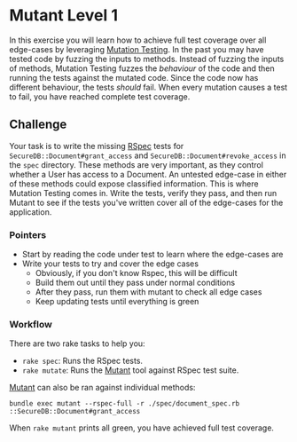 # Mutant Level 1
In this exercise you will learn how to achieve full test coverage over all edge-cases by leveraging [Mutation Testing](http://en.wikipedia.org/wiki/Mutation_testing). In the past you may have tested code by fuzzing the inputs to methods. Instead of fuzzing the inputs of methods, Mutation Testing fuzzes the _behaviour_ of the code and then running the tests against the mutated code. Since the code now has different behaviour, the tests _should_ fail. When every mutation causes a test to fail, you have reached complete test coverage.

## Challenge
Your task is to write the missing [RSpec](http://rspec.info/) tests for `SecureDB::Document#grant_access` and `SecureDB::Document#revoke_access` in the `spec` directory. These methods are very important, as they control whether a User has access to a Document. An untested edge-case in either of these methods could expose classified information. This is where Mutation Testing comes in. Write the tests, verify they pass, and then run Mutant to see if the tests you've written cover all of the edge-cases for the application.

### Pointers
* Start by reading the code under test to learn where the edge-cases are
* Write your tests to try and cover the edge cases
  - Obviously, if you don't know Rspec, this will be difficult
  - Build them out until they pass under normal conditions
  - After they pass, run them with mutant to check all edge cases
  - Keep updating tests until everything is green

### Workflow
There are two rake tasks to help you:

* `rake spec`: Runs the RSpec tests.
* `rake mutate`: Runs the [Mutant](https://github.com/mbj/mutant#readme) tool against RSpec test suite.

[Mutant](https://github.com/mbj/mutant#readme) can also be ran against individual methods:

    bundle exec mutant --rspec-full -r ./spec/document_spec.rb ::SecureDB::Document#grant_access

When `rake mutant` prints all green, you have achieved full test coverage.